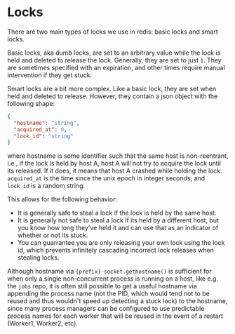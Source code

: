 # Locks

There are two main types of locks we use in redis: basic locks and smart locks.

Basic locks, aka dumb locks, are set to an arbitrary value while the lock is held
and deleted to release the lock. Generally, they are set to just `1`. They are
sometimes specified with an expiration, and other times require manual intervention
if they get stuck.

Smart locks are a bit more complex. Like a basic lock, they are set when held and
deleted to release. However, they contain a json object with the following shape:

```json
{
  "hostname": "string",
  "acquired_at": 0,
  "lock_id": "string"
}
```

where hostname is some identifier such that the same host is non-reentrant, i.e.,
if the lock is held by host A, host A will not try to acquire the lock until its
released. If it does, it means that host A crashed while holding the lock.
`acquired_at` is the time since the unix epoch in integer seconds, and `lock_id`
is a random string.

This allows for the following behavior:

- It is generally safe to steal a lock if the lock is held by the same host.
- It is generally not safe to steal a lock if its held by a different host,
  but you know how long they've held it and can use that as an indicator of
  whether or not its stuck.
- You can guarrantee you are only releasing your own lock using the lock id,
  which prevents infinitely cascading incorrect lock releases when stealing
  locks.

Although hostname via `{prefix}-socket.gethostname()` is sufficient for when only a
single non-concurrent process is running on a host, like e.g. the `jobs`
repo, it is often still possible to get a useful hostname via appending the process
name (not the PID, which would tend not to be reused and thus wouldn't speed up
detecting a stuck lock) to the hostname, since many process managers can be
configured to use predictable process names for each worker that will be reused
in the event of a restart (Worker1, Worker2, etc).
